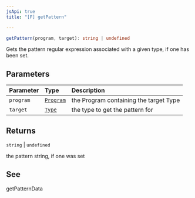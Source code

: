 ```yaml
---
jsApi: true
title: "[F] getPattern"

---
```

```ts
getPattern(program, target): string | undefined
```

Gets the pattern regular expression associated with a given type, if one has been set.

## Parameters

| Parameter | Type | Description |
| :------ | :------ | :------ |
| `program` | [`Program`](../interfaces/Program.md) | the Program containing the target Type |
| `target` | [`Type`](../type-aliases/Type.md) | the type to get the pattern for |

## Returns

`string` \| `undefined`

the pattern string, if one was set

## See

getPatternData
